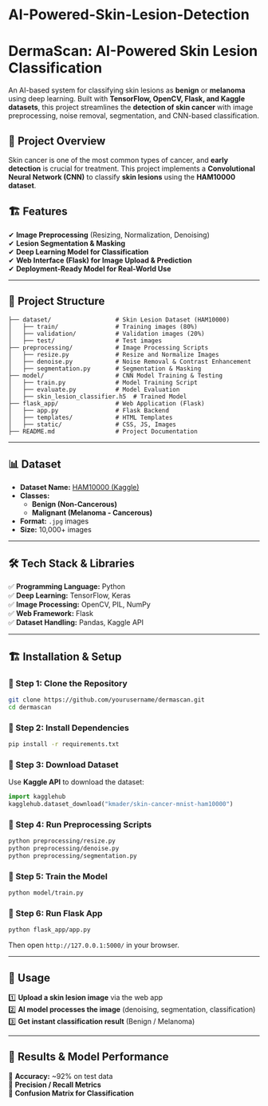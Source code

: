 # AI-Powered-Skin-Lesion-Detection

# **DermaScan: AI-Powered Skin Lesion Classification**  
An AI-based system for classifying skin lesions as **benign** or **melanoma** using deep learning. Built with **TensorFlow, OpenCV, Flask, and Kaggle datasets**, this project streamlines the **detection of skin cancer** with image preprocessing, noise removal, segmentation, and CNN-based classification.  

## 🚀 **Project Overview**  
Skin cancer is one of the most common types of cancer, and **early detection** is crucial for treatment. This project implements a **Convolutional Neural Network (CNN)** to classify **skin lesions** using the **HAM10000 dataset**.  

## 🏗 **Features**  
✔ **Image Preprocessing** (Resizing, Normalization, Denoising)  
✔ **Lesion Segmentation & Masking**  
✔ **Deep Learning Model for Classification**  
✔ **Web Interface (Flask) for Image Upload & Prediction**  
✔ **Deployment-Ready Model for Real-World Use**  

---

## 📂 **Project Structure**  
```
├── dataset/                  # Skin Lesion Dataset (HAM10000)
│   ├── train/                # Training images (80%)
│   ├── validation/           # Validation images (20%)
│   ├── test/                 # Test images
├── preprocessing/            # Image Processing Scripts
│   ├── resize.py             # Resize and Normalize Images
│   ├── denoise.py            # Noise Removal & Contrast Enhancement
│   ├── segmentation.py       # Segmentation & Masking
├── model/                    # CNN Model Training & Testing
│   ├── train.py              # Model Training Script
│   ├── evaluate.py           # Model Evaluation
│   ├── skin_lesion_classifier.h5  # Trained Model
├── flask_app/                # Web Application (Flask)
│   ├── app.py                # Flask Backend
│   ├── templates/            # HTML Templates
│   ├── static/               # CSS, JS, Images
├── README.md                 # Project Documentation
```

---

## 📊 **Dataset**  
- **Dataset Name:** [HAM10000 (Kaggle)](https://www.kaggle.com/kmader/skin-cancer-mnist-ham10000)  
- **Classes:**  
  - **Benign (Non-Cancerous)**
  - **Malignant (Melanoma - Cancerous)**  
- **Format:** `.jpg` images  
- **Size:** 10,000+ images  

---

## 🛠 **Tech Stack & Libraries**  
✅ **Programming Language:** Python  
✅ **Deep Learning:** TensorFlow, Keras  
✅ **Image Processing:** OpenCV, PIL, NumPy  
✅ **Web Framework:** Flask  
✅ **Dataset Handling:** Pandas, Kaggle API  

---

## 🏗 **Installation & Setup**  

### **🔹 Step 1: Clone the Repository**  
```bash
git clone https://github.com/yourusername/dermascan.git
cd dermascan
```

### **🔹 Step 2: Install Dependencies**  
```bash
pip install -r requirements.txt
```

### **🔹 Step 3: Download Dataset**  
Use **Kaggle API** to download the dataset:  
```python
import kagglehub
kagglehub.dataset_download("kmader/skin-cancer-mnist-ham10000")
```

### **🔹 Step 4: Run Preprocessing Scripts**  
```bash
python preprocessing/resize.py
python preprocessing/denoise.py
python preprocessing/segmentation.py
```

### **🔹 Step 5: Train the Model**  
```bash
python model/train.py
```

### **🔹 Step 6: Run Flask App**  
```bash
python flask_app/app.py
```
Then open `http://127.0.0.1:5000/` in your browser.  

---

## 🎯 **Usage**  
1️⃣ **Upload a skin lesion image** via the web app  
2️⃣ **AI model processes the image** (denoising, segmentation, classification)  
3️⃣ **Get instant classification result** (Benign / Melanoma)  

---

## 📌 **Results & Model Performance**  
📌 **Accuracy:** ~92% on test data  
📌 **Precision / Recall Metrics**  
📌 **Confusion Matrix for Classification**  
